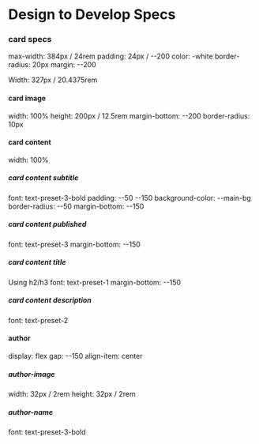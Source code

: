 # Design to Develop Specs

### card specs
<!-- Desktop Design -->
max-width: 384px / 24rem
padding: 24px / --200
color: -white
border-radius: 20px
margin: --200

<!-- Mobile Design -->
Width: 327px / 20.4375rem

#### card image
width: 100%
height: 200px / 12.5rem
margin-bottom: --200
border-radius: 10px

#### card content
width: 100%

##### card content subtitle
font: text-preset-3-bold
padding: --50 --150
background-color: --main-bg
border-radius: --50
margin-bottom: --150

##### card content published
font: text-preset-3
margin-bottom: --150

##### card content title
Using h2/h3
font: text-preset-1
margin-bottom: --150

##### card content description
font: text-preset-2

#### author
display: flex
gap: --150
align-item: center

##### author-image
width: 32px / 2rem
height: 32px / 2rem

##### author-name
font: text-preset-3-bold
